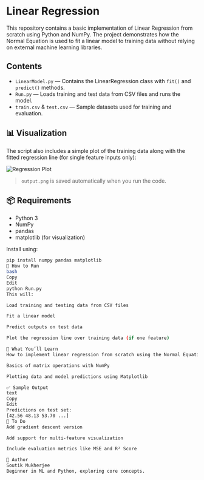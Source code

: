 # Linear Regression

This repository contains a basic implementation of Linear Regression from scratch using Python and NumPy. The project demonstrates how the Normal Equation is used to fit a linear model to training data without relying on external machine learning libraries.

## Contents

- `LinearModel.py` — Contains the LinearRegression class with `fit()` and `predict()` methods.
- `Run.py` — Loads training and test data from CSV files and runs the model.
- `train.csv` & `test.csv` — Sample datasets used for training and evaluation.

## 📊 Visualization

The script also includes a simple plot of the training data along with the fitted regression line (for single feature inputs only):

![Regression Plot](./output.png)

> `output.png` is saved automatically when you run the code.

## 📦 Requirements

- Python 3
- NumPy
- pandas
- matplotlib (for visualization)

Install using:

```bash
pip install numpy pandas matplotlib
🚀 How to Run
bash
Copy
Edit
python Run.py
This will:

Load training and testing data from CSV files

Fit a linear model

Predict outputs on test data

Plot the regression line over training data (if one feature)

🧠 What You’ll Learn
How to implement linear regression from scratch using the Normal Equation

Basics of matrix operations with NumPy

Plotting data and model predictions using Matplotlib

✅ Sample Output
text
Copy
Edit
Predictions on test set:
[42.56 48.13 53.70 ...]
📌 To Do
Add gradient descent version

Add support for multi-feature visualization

Include evaluation metrics like MSE and R² Score

👤 Author
Soutik Mukherjee
Beginner in ML and Python, exploring core concepts.
